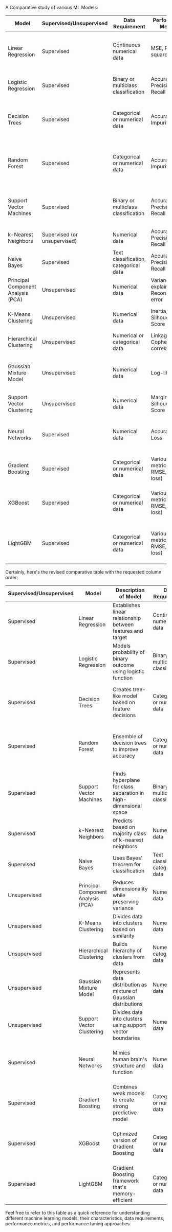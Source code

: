 


A Comparative study of various ML Models:

| Model                  | Supervised/Unsupervised | Data Requirement                                  | Performance Metrics                 | Performance Tuning                                                                                              |
|------------------------|------------------------|---------------------------------------------------|-------------------------------------|-----------------------------------------------------------------------------------------------------------------|
| Linear Regression      | Supervised             | Continuous numerical data                         | MSE, R-squared                      | Feature engineering, regularization (L1/L2), handling multicollinearity                                    |
| Logistic Regression    | Supervised             | Binary or multiclass classification               | Accuracy, Precision, Recall         | Regularization (C parameter), feature engineering                                                            |
| Decision Trees         | Supervised             | Categorical or numerical data                     | Accuracy, Gini Impurity             | Pruning, maximum depth, minimum samples per leaf                                                              |
| Random Forest          | Supervised             | Categorical or numerical data                     | Accuracy, Gini Impurity             | Number of trees, maximum depth, minimum samples per leaf                                                     |
| Support Vector Machines| Supervised             | Binary or multiclass classification               | Accuracy, Precision, Recall         | Choice of kernel, regularization parameter (C), kernel-specific parameters                                   |
| k-Nearest Neighbors    | Supervised (or unsupervised) | Numerical data                               | Accuracy, Precision, Recall         | Number of neighbors (k), distance metric                                                                      |
| Naive Bayes            | Supervised             | Text classification, categorical data            | Accuracy, Precision, Recall         | Laplace smoothing, feature engineering                                                                       |
| Principal Component Analysis (PCA) | Unsupervised | Numerical data                              | Variance explained, Reconstruction error | Number of components, data scaling                                                                             |
| K-Means Clustering     | Unsupervised           | Numerical data                                  | Inertia, Silhouette Score           | Number of clusters, initialization method                                                                    |
| Hierarchical Clustering| Unsupervised           | Numerical or categorical data                   | Linkage, Cophenetic correlation     | Linkage method, distance metric                                                                               |
| Gaussian Mixture Model| Unsupervised           | Numerical data                                  | Log-likelihood                     | Number of components, covariance type, initialization method                                                |
| Support Vector Clustering| Unsupervised         | Numerical data                                  | Margin, Silhouette Score           | Kernel choice, regularization parameter (C)                                                                  |
| Neural Networks        | Supervised             | Numerical data                                  | Accuracy, Loss                      | Architecture design, activation functions, optimization algorithm                                           |
| Gradient Boosting      | Supervised             | Categorical or numerical data                   | Various metrics (e.g., RMSE, Log-loss) | Learning rate, number of estimators, depth of trees                                                          |
| XGBoost                | Supervised             | Categorical or numerical data                   | Various metrics (e.g., RMSE, Log-loss) | Learning rate, number of estimators, maximum depth, regularization                                           |
| LightGBM               | Supervised             | Categorical or numerical data                   | Various metrics (e.g., RMSE, Log-loss) | Learning rate, number of leaves, boosting type, maximum bin, feature fraction                               |






Certainly, here's the revised comparative table with the requested column order:

| Supervised/Unsupervised | Model                  | Description of Model                                   | Data Requirement                                  | Performance Metrics                 | Performance Tuning                                                                                              |
|------------------------|------------------------|--------------------------------------------------------|---------------------------------------------------|-------------------------------------|-----------------------------------------------------------------------------------------------------------------|
| Supervised             | Linear Regression      | Establishes linear relationship between features and target | Continuous numerical data                         | MSE, R-squared                      | Feature engineering, regularization (L1/L2), handling multicollinearity                                    |
| Supervised             | Logistic Regression    | Models probability of binary outcome using logistic function | Binary or multiclass classification               | Accuracy, Precision, Recall         | Regularization (C parameter), feature engineering                                                            |
| Supervised             | Decision Trees         | Creates tree-like model based on feature decisions   | Categorical or numerical data                     | Accuracy, Gini Impurity             | Pruning, maximum depth, minimum samples per leaf                                                              |
| Supervised             | Random Forest          | Ensemble of decision trees to improve accuracy       | Categorical or numerical data                     | Accuracy, Gini Impurity             | Number of trees, maximum depth, minimum samples per leaf                                                     |
| Supervised             | Support Vector Machines| Finds hyperplane for class separation in high-dimensional space | Binary or multiclass classification               | Accuracy, Precision, Recall         | Choice of kernel, regularization parameter (C), kernel-specific parameters                                   |
| Supervised             | k-Nearest Neighbors    | Predicts based on majority class of k-nearest neighbors | Numerical data                                  | Accuracy, Precision, Recall         | Number of neighbors (k), distance metric                                                                      |
| Supervised             | Naive Bayes            | Uses Bayes' theorem for classification             | Text classification, categorical data            | Accuracy, Precision, Recall         | Laplace smoothing, feature engineering                                                                       |
| Unsupervised           | Principal Component Analysis (PCA) | Reduces dimensionality while preserving variance   | Numerical data                                  | Variance explained, Reconstruction error | Number of components, data scaling                                                                             |
| Unsupervised           | K-Means Clustering     | Divides data into clusters based on similarity     | Numerical data                                  | Inertia, Silhouette Score           | Number of clusters, initialization method                                                                    |
| Unsupervised           | Hierarchical Clustering| Builds hierarchy of clusters from data             | Numerical or categorical data                   | Linkage, Cophenetic correlation     | Linkage method, distance metric                                                                               |
| Unsupervised           | Gaussian Mixture Model | Represents data distribution as mixture of Gaussian distributions | Numerical data                           | Log-likelihood                     | Number of components, covariance type, initialization method                                                |
| Unsupervised           | Support Vector Clustering| Divides data into clusters using support vector boundaries | Numerical data                           | Margin, Silhouette Score           | Kernel choice, regularization parameter (C)                                                                  |
| Supervised             | Neural Networks        | Mimics human brain's structure and function        | Numerical data                                  | Accuracy, Loss                      | Architecture design, activation functions, optimization algorithm                                           |
| Supervised             | Gradient Boosting      | Combines weak models to create strong predictive model | Categorical or numerical data                   | Various metrics (e.g., RMSE, Log-loss) | Learning rate, number of estimators, depth of trees                                                          |
| Supervised             | XGBoost                | Optimized version of Gradient Boosting            | Categorical or numerical data                   | Various metrics (e.g., RMSE, Log-loss) | Learning rate, number of estimators, maximum depth, regularization                                           |
| Supervised             | LightGBM               | Gradient Boosting framework that's memory-efficient | Categorical or numerical data                   | Various metrics (e.g., RMSE, Log-loss) | Learning rate, number of leaves, boosting type, maximum bin, feature fraction                               |

Feel free to refer to this table as a quick reference for understanding different machine learning models, their characteristics, data requirements, performance metrics, and performance tuning approaches.
